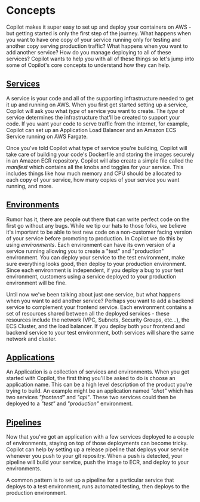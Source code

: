 # Concepts
Copilot makes it super easy to set up and deploy your containers on AWS - but getting started is only the first step of the journey. What happens when you want to have one copy of your service running only for testing and another copy serving production traffic? What happens when you want to add another service? How do you manage deploying to all of these services? Copilot wants to help you with all of these things so let's jump into some of Copilot's core concepts to understand how they can help.

## [Services](/docs/concepts/services/)

A service is your code and all of the supporting infrastructure needed to get it up and running on AWS. When you first get started setting up a service, Copilot will ask you what _type_ of service you want to create. The _type_ of service determines the infrastructure that'll be created to support your code. If you want your code to serve traffic from the internet, for example, Copilot can set up an Application Load Balancer and an Amazon ECS Service running on AWS Fargate.

Once you've told Copilot what type of service you're building, Copilot will take care of building your code's Dockerfile and storing the images securely in an Amazon ECR repository. Copilot will also create a simple file called the _manifest_ which contains all the knobs and toggles for your service. This includes things like how much memory and CPU should be allocated to each copy of your service, how many copies of your service you want running, and more.


## [Environments](/docs/concepts/environments/)

Rumor has it, there are people out there that can write perfect code on the first go without any bugs. While we tip our hats to those folks, we believe it's important to be able to test new code on a non-customer facing version of your service before promoting to production. In Copilot we do this by using _environments_. Each environment can have its own version of a service running allowing you to create a "test" and "production" environment. You can deploy your service to the test environment, make sure everything looks good, then deploy to your production environment. Since each environment is independent, if you deploy a bug to your test environment, customers using a service deployed to your production environment will be fine.

Until now we've been talking about just one service, but what happens when you want to add another service? Perhaps you want to add a backend service to complement your frontend service. Each environment contains a set of resources shared between all the deployed services - these resources include the network (VPC, Subnets, Security Groups, etc...), the ECS Cluster, and the load balancer. If you deploy both your frontend and backend service to your test environment, both services will share the same network and cluster.


## [Applications](/docs/concepts/applications/)

An Application is a collection of services and environments. When you get started with Copilot, the first thing you'll be asked to do is choose an application name. This can be a high level description of the product you're trying to build. An example might be an application named _"chat"_ which has two services _"frontend"_ and _"api"_. These two services could then be deployed to a _"test"_ and _"production"_ environment.

## [Pipelines](/docs/concepts/pipelines/)

Now that you've got an application with a few services deployed to a couple of environments, staying on top of those deployments can become tricky. Copilot can help by setting up a release pipeline that deploys your service whenever you push to your git repositry. When a push is detected, your pipeline will build your service, push the image to ECR, and deploy to your environments.

A common pattern is to set up a pipeline for a particular service that deploys to a test environment, runs automated testing, then deploys to the production environment.

